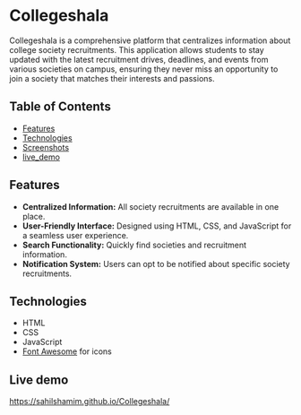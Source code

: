 # Collegeshala

Collegeshala is a comprehensive platform that centralizes information about college society recruitments. This application allows students to stay updated with the latest recruitment drives, deadlines, and events from various societies on campus, ensuring they never miss an opportunity to join a society that matches their interests and passions.

## Table of Contents
- [Features](#features)
- [Technologies](#technologies)
- [Screenshots](#screenshots)
- [live_demo](#live_demo)


## Features
- **Centralized Information:** All society recruitments are available in one place.
- **User-Friendly Interface:** Designed using HTML, CSS, and JavaScript for a seamless user experience.
- **Search Functionality:** Quickly find societies and recruitment information.
- **Notification System:** Users can opt to be notified about specific society recruitments.

## Technologies
- HTML
- CSS
- JavaScript
- [Font Awesome](https://fontawesome.com) for icons


## Live demo
https://sahilshamim.github.io/Collegeshala/


